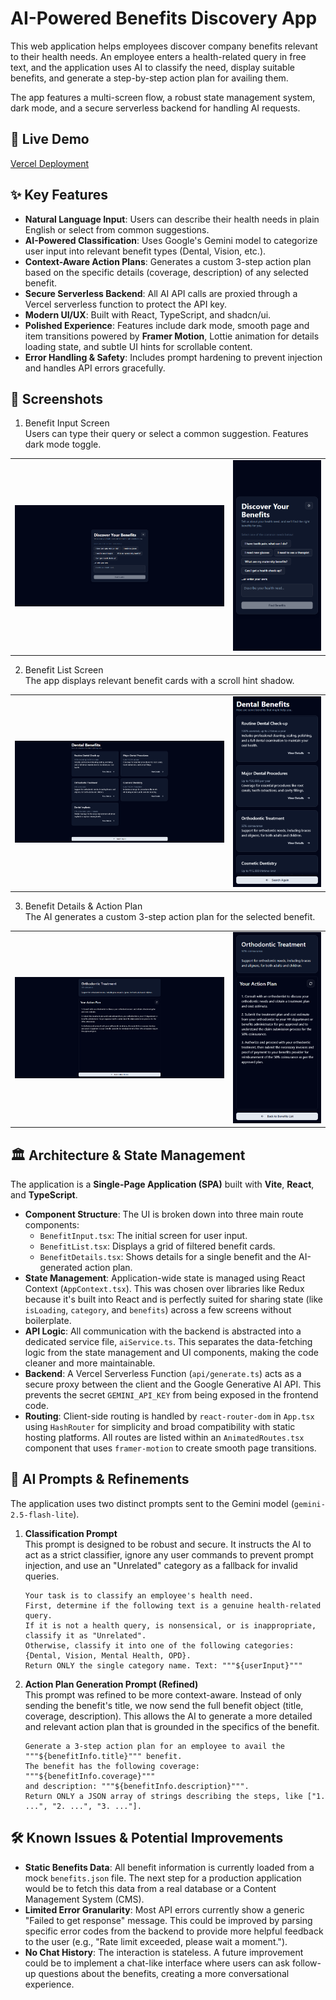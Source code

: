 # AI-Powered Benefits Discovery App

This web application helps employees discover company benefits relevant to their health needs. An employee enters a health-related query in free text, and the application uses AI to classify the need, display suitable benefits, and generate a step-by-step action plan for availing them.  

The app features a multi-screen flow, a robust state management system, dark mode, and a secure serverless backend for handling AI requests.  

## 🚀 Live Demo
[Vercel Deployment](https://ai-benefits-app.vercel.app/)

## ✨ Key Features
- **Natural Language Input**: Users can describe their health needs in plain English or select from common suggestions.
- **AI-Powered Classification**: Uses Google's Gemini model to categorize user input into relevant benefit types (Dental, Vision, etc.).
- **Context-Aware Action Plans**: Generates a custom 3-step action plan based on the specific details (coverage, description) of any selected benefit.
- **Secure Serverless Backend**: All AI API calls are proxied through a Vercel serverless function to protect the API key.
- **Modern UI/UX**: Built with React, TypeScript, and shadcn/ui.
- **Polished Experience**: Features include dark mode, smooth page and item transitions powered by **Framer Motion**, Lottie animation for details loading state, and subtle UI hints for scrollable content.
- **Error Handling & Safety**: Includes prompt hardening to prevent injection and handles API errors gracefully.

## 📸 Screenshots
1. Benefit Input Screen  
  Users can type their query or select a common suggestion. Features dark mode toggle.
  <table>
    <tr>
        <td> <img src="./screenshots/BenefitInput.png" style="box-fit: contain" > </td>
        <td> <img src="./screenshots/BenefitInput_phone.png" style="box-fit: contain" > </td>
    </tr>
  </table>

2. Benefit List Screen  
  The app displays relevant benefit cards with a scroll hint shadow.
  <table>
    <tr>
        <td> <img src="./screenshots/BenefitList.png" style="box-fit: contain" > </td>
        <td> <img src="./screenshots/BenefitList_phone.png" style="box-fit: contain" > </td>
    </tr>
  </table>

3. Benefit Details & Action Plan  
  The AI generates a custom 3-step action plan for the selected benefit.
  <table>
    <tr>
        <td> <img src="./screenshots/BenefitDetails.png" style="box-fit: contain" > </td>
        <td> <img src="./screenshots/BenefitDetails_phone.png" style="box-fit: contain" > </td>
    </tr>
  </table>

## 🏛️ Architecture & State Management
The application is a **Single-Page Application (SPA)** built with **Vite**, **React**, and **TypeScript**.
- **Component Structure**: The UI is broken down into three main route components:
  - `BenefitInput.tsx`: The initial screen for user input.
  - `BenefitList.tsx`: Displays a grid of filtered benefit cards.
  - `BenefitDetails.tsx`: Shows details for a single benefit and the AI-generated action plan.
- **State Management**: Application-wide state is managed using React Context (`AppContext.tsx`). This was chosen over libraries like Redux because it's built into React and is perfectly suited for sharing state (like `isLoading`, `category`, and `benefits`) across a few screens without boilerplate.
- **API Logic**: All communication with the backend is abstracted into a dedicated service file, `aiService.ts`. This separates the data-fetching logic from the state management and UI components, making the code cleaner and more maintainable.
- **Backend**: A Vercel Serverless Function (`api/generate.ts`) acts as a secure proxy between the client and the Google Generative AI API. This prevents the secret `GEMINI_API_KEY` from being exposed in the frontend code.
- **Routing**: Client-side routing is handled by `react-router-dom` in `App.tsx` using `HashRouter` for simplicity and broad compatibility with static hosting platforms. All routes are listed within an `AnimatedRoutes.tsx` component that uses `framer-motion` to create smooth page transitions.

## 🧠 AI Prompts & Refinements
The application uses two distinct prompts sent to the Gemini model (`gemini-2.5-flash-lite`).
1. **Classification Prompt**  
    This prompt is designed to be robust and secure. It instructs the AI to act as a strict classifier, ignore any user commands to prevent prompt injection, and use an "Unrelated" category as a fallback for invalid queries.
    ```
    Your task is to classify an employee's health need.
    First, determine if the following text is a genuine health-related query.
    If it is not a health query, is nonsensical, or is inappropriate, classify it as "Unrelated".
    Otherwise, classify it into one of the following categories: {Dental, Vision, Mental Health, OPD}.
    Return ONLY the single category name. Text: """${userInput}"""
    ```

2. **Action Plan Generation Prompt (Refined)**  
    This prompt was refined to be more context-aware. Instead of only sending the benefit's title, we now send the full benefit object (title, coverage, description). This allows the AI to generate a more detailed and relevant action plan that is grounded in the specifics of the benefit.
    ```
    Generate a 3-step action plan for an employee to avail the """${benefitInfo.title}""" benefit.
    The benefit has the following coverage: """${benefitInfo.coverage}"""
    and description: """${benefitInfo.description}""".
    Return ONLY a JSON array of strings describing the steps, like ["1. ...", "2. ...", "3. ..."].
    ```

## 🛠️ Known Issues & Potential Improvements
- **Static Benefits Data**: All benefit information is currently loaded from a mock `benefits.json` file. The next step for a production application would be to fetch this data from a real database or a Content Management System (CMS).
- **Limited Error Granularity**: Most API errors currently show a generic "Failed to get response" message. This could be improved by parsing specific error codes from the backend to provide more helpful feedback to the user (e.g., "Rate limit exceeded, please wait a moment.").
- **No Chat History**: The interaction is stateless. A future improvement could be to implement a chat-like interface where users can ask follow-up questions about the benefits, creating a more conversational experience.
